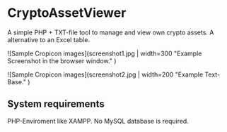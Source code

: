 # CryptoAssetViewer
A simple PHP + TXT-file tool to manage and view own crypto assets. A alternative to an Excel table.

![Sample Cropicon images](screenshot1.jpg | width=300 "Example Screenshot in the browser window." )

![Sample Cropicon images](screenshot2.jpg | width=200 "Example Text-Base." )


System requirements
-----

PHP-Enviroment like XAMPP. No MySQL database is required.